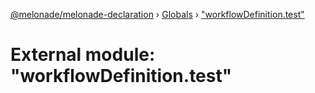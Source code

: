 [@melonade/melonade-declaration](../README.md) › [Globals](../globals.md) › ["workflowDefinition.test"](_workflowdefinition_test_.md)

# External module: "workflowDefinition.test"


